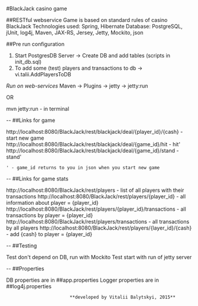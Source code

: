 #BlackJack casino game

##RESTful webservice
Game is based on standard rules of casino BlackJack
Technologies used: Spring, Hibernate Database: PostgreSQL, jUnit, log4j, Maven, JAX-RS, Jersey, Jetty, Mockito, json


                        
##Pre run configuration

1. Start PostgresDB Server -> Create DB and add tables (scripts in init_db.sql)
2. To add some (test) players and transactions to db -> vi.talii.AddPlayersToDB

*Run on web-services*
Maven -> Plugins -> jetty -> jetty:run

OR

mvn jetty:run - in terminal


--
##Links for game

http://localhost:8080/BlackJack/rest/blackjack/deal/{player_id}/{cash}  -  start new game
http://localhost:8080/BlackJack/rest/blackjack/deal/{game_id}/hit       -  hit'
http://localhost:8080/BlackJack/rest/blackjack/deal/{game_id}/stand     - stand'

    ' - game_id returns to you in json when you start new game

--
##Links for game stats

http://localhost:8080/BlackJack/rest/players                            - list of all players with their transactions
http://localhost:8080/BlackJack/rest/players/{player_id}                - all information about player = {player_id}
http://localhost:8080/BlackJack/rest/players/{player_id}/transactions   - all transactions by player = {player_id}
http://localhost:8080/BlackJack/rest/players/transactions               - all transactions by all players
http://localhost:8080/BlackJack/rest/players/{layer_id}/{cash}          - add {cash} to player = {player_id}

--
##Testing

Test don't depend on DB, run with Mockito
Test start with run of jetty server

--
##Properties

DB properties are in            ##app.properties
Logger properties are in        ##log4j.properties


                            **developed by Vitalii Balytskyi, 2015**

